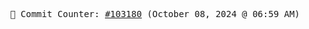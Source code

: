 <p align="center">
    <samp>
        📮 Commit Counter: <a href="https://github.com/Javascript-void0/Javascript-void0/commits/main">#103180</a> (October 08, 2024 @ 06:59 AM)
    </samp>
</p>